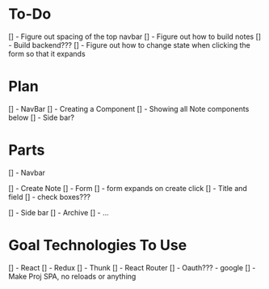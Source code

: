 # To-Do
[] - Figure out spacing of the top navbar
[] - Figure out how to build notes
[] - Build backend???
[] - Figure out how to change state when clicking the form so that it expands

# Plan
[] - NavBar
[] - Creating a Component
[] - Showing all Note components below
[] - Side bar?

# Parts
[] - Navbar

[] - Create Note
    [] - Form
    [] - form expands on create click
    [] - Title and field
    [] - check boxes???

[] - Side bar
    [] - Archive
    [] - ...

# Goal Technologies To Use
[] - React
[] - Redux
[] - Thunk
[] - React Router
[] - Oauth??? - google
[] - Make Proj SPA, no reloads or anything


